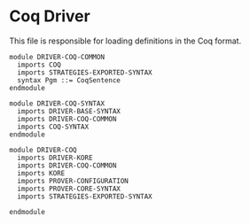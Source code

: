 Coq Driver
==========

This file is responsible for loading definitions in the Coq format.

```k
module DRIVER-COQ-COMMON
  imports COQ
  imports STRATEGIES-EXPORTED-SYNTAX
  syntax Pgm ::= CoqSentence
endmodule
```

```k
module DRIVER-COQ-SYNTAX
  imports DRIVER-BASE-SYNTAX
  imports DRIVER-COQ-COMMON
  imports COQ-SYNTAX
endmodule
```

```k
module DRIVER-COQ
  imports DRIVER-KORE
  imports DRIVER-COQ-COMMON
  imports KORE
  imports PROVER-CONFIGURATION
  imports PROVER-CORE-SYNTAX
  imports STRATEGIES-EXPORTED-SYNTAX
```

```k
endmodule
```

